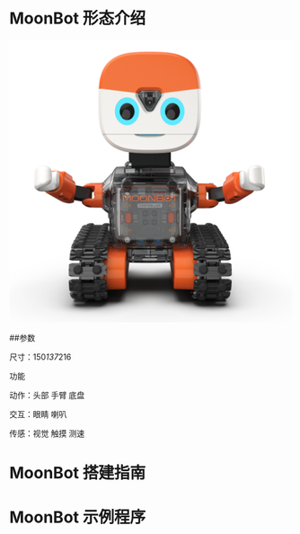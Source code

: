 # MoonBot 形态介绍

![](./images/render_MoonBot.png)

##参数

尺寸：150*137*216

功能

动作：头部 手臂 底盘

交互：眼睛 喇叭

传感：视觉 触摸 测速

# MoonBot 搭建指南

# MoonBot 示例程序
